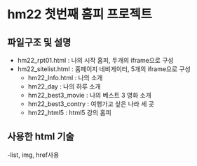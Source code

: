 # hm22 첫번째 홈피 프로젝트

## 파일구조 및 설명
- hm22_rpt01.html : 나의 시작 홈피, 두개의 iframe으로 구성
- hm22_sitelist.html : 홈페이지 네비게이터, 5개의 iframe으로 구성
  - hm22_Info.html : 나의 소개
  - hm22_day : 나의 하루 소개
  - hm22_best3_movie : 나의 베스트 3 영화 소개
  - hm22_best3_contry : 여행가고 싶은 나라 세 곳
  - hm22_html5 : html5 강의 홈피

## 사용한 html 기술
-list, img, href사용
